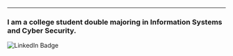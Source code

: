 ---
### I am a college student double majoring in Information Systems and Cyber Security. 

<div id="badges">
  <img src="https://img.shields.io/badge/LinkedIn-blue?style=for-the-badge&logo=linkedin&logoColor=white" alt="LinkedIn Badge"/>
  </div>
  
